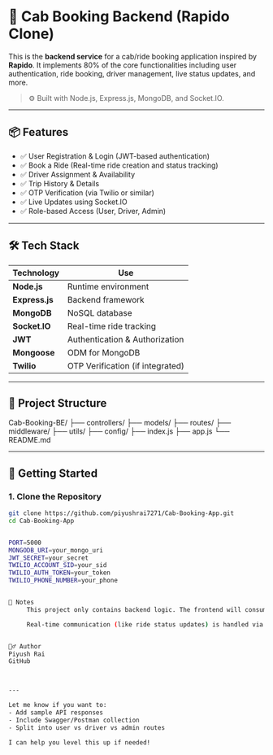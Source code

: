# 🚖 Cab Booking Backend (Rapido Clone)

This is the **backend service** for a cab/ride booking application inspired by **Rapido**. It implements 80% of the core functionalities including user authentication, ride booking, driver management, live status updates, and more.

> ⚙️ Built with Node.js, Express.js, MongoDB, and Socket.IO.

---

## 📦 Features

- ✅ User Registration & Login (JWT-based authentication)
- ✅ Book a Ride (Real-time ride creation and status tracking)
- ✅ Driver Assignment & Availability
- ✅ Trip History & Details
- ✅ OTP Verification (via Twilio or similar)
- ✅ Live Updates using Socket.IO
- ✅ Role-based Access (User, Driver, Admin)

---

## 🛠 Tech Stack

| Technology     | Use                                |
|----------------|-------------------------------------|
| **Node.js**    | Runtime environment                 |
| **Express.js** | Backend framework                   |
| **MongoDB**    | NoSQL database                      |
| **Socket.IO**  | Real-time ride tracking             |
| **JWT**        | Authentication & Authorization      |
| **Mongoose**   | ODM for MongoDB                     |
| **Twilio**     | OTP Verification (if integrated)    |

---

## 📁 Project Structure

Cab-Booking-BE/
├── controllers/
├── models/
├── routes/
├── middleware/
├── utils/
├── config/
├── index.js
├── app.js
└── README.md



---

## 🚀 Getting Started

### 1. Clone the Repository

```bash
git clone https://github.com/piyushrai7271/Cab-Booking-App.git
cd Cab-Booking-App


PORT=5000
MONGODB_URI=your_mongo_uri
JWT_SECRET=your_secret
TWILIO_ACCOUNT_SID=your_sid
TWILIO_AUTH_TOKEN=your_token
TWILIO_PHONE_NUMBER=your_phone


📌 Notes
     This project only contains backend logic. The frontend will consume these APIs.

     Real-time communication (like ride status updates) is handled via Socket.IO.


🙋‍♂️ Author
Piyush Rai
GitHub    



---

Let me know if you want to:
- Add sample API responses
- Include Swagger/Postman collection
- Split into user vs driver vs admin routes

I can help you level this up if needed!

